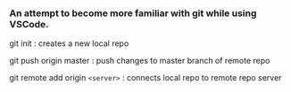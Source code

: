### An attempt to become more familiar with git while using VSCode.

git init : creates a new local repo

git push origin master : push changes to master branch of remote repo

git remote add origin `<server>` : connects local repo to remote repo server
